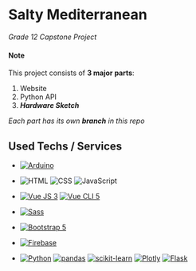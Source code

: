 # Salty Mediterranean
*Grade 12 Capstone Project*

#### Note
This project consists of **3 major parts**:
1. Website
2. Python API
3. ***Hardware Sketch***

*Each part has its own ***branch*** in this repo*


## Used Techs / Services
 -  [![Arduino](https://img.shields.io/badge/-Arduino-00979D?logo=Arduino&logoColor=white&style=flat-square)](https://www.arduino.cc/)

 -  ![HTML](https://img.shields.io/badge/-HTML5-E34F26?logo=HTML5&logoColor=white&style=flat-square)  ![CSS](https://img.shields.io/badge/-CSS3-1572B6?logo=CSS3&logoColor=white&style=flat-square)  ![JavaScript](https://img.shields.io/badge/-JavaScript-F7DF1E?logo=JavaScript&logoColor=white&style=flat-square)
 -  [![Vue JS 3](https://img.shields.io/badge/-Vue.js%205-4FC08D?logo=Vue.js&logoColor=white&style=flat-square)](https://vuejs.org/)  [![Vue CLI 5](https://img.shields.io/badge/-Vue%20CLI%205-4FC08D?logo=Vue.js&logoColor=white&style=flat-square)](https://cli.vuejs.org/)
 - [![Sass](https://img.shields.io/badge/-Sass-CC6699?logo=Sass&logoColor=white&style=flat-square)](https://sass-lang.com/)
 - [![Bootstrap 5](https://img.shields.io/badge/-Bootstrap-7952B3?logo=Bootstrap&logoColor=white&style=flat-square)](https://getbootstrap.com/)
 - [![Firebase](https://img.shields.io/badge/-Firebase-FFCA28?logo=Firebase&logoColor=white&style=flat-square)](https://firebase.google.com/)
 - [![Python](https://img.shields.io/badge/-Python-3776AB?logo=Python&logoColor=white&style=flat-square)](https://www.python.org/)  [![pandas](https://img.shields.io/badge/-pandas-150458?logo=pandas&logoColor=white&style=flat-square)](https://pandas.pydata.org/)  [![scikit-learn](https://img.shields.io/badge/-scikitlearn-F7931E?logo=scikitlearn&logoColor=white&style=flat-square)](https://scikit-learn.org/stable/)  [![Plotly](https://img.shields.io/badge/-Plotly-3F4F75?logo=Plotly&logoColor=white&style=flat-square)](https://plotly.com/)  [![Flask](https://img.shields.io/badge/-Flask-000000?logo=Flask&logoColor=white&style=flat-square)](https://flask.palletsprojects.com/)
